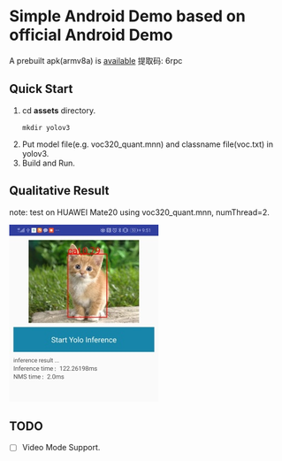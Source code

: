 # Simple Android Demo based on official Android Demo
A prebuilt apk(armv8a) is [available](https://pan.baidu.com/s/1uYoqX3peVPKoxDcMP5Zv7Q)  提取码: 6rpc 
## Quick Start 
1. cd **assets** directory.
    ```
    mkdir yolov3
    ```   
2. Put model file(e.g. voc320_quant.mnn) and classname file(voc.txt) in yolov3.
3. Build and Run.

## Qualitative Result  
note: test on HUAWEI Mate20 using voc320_quant.mnn, numThread=2.  

![Result of android](../assets/android/cat.jpg)

## TODO
- [ ] Video Mode Support.
